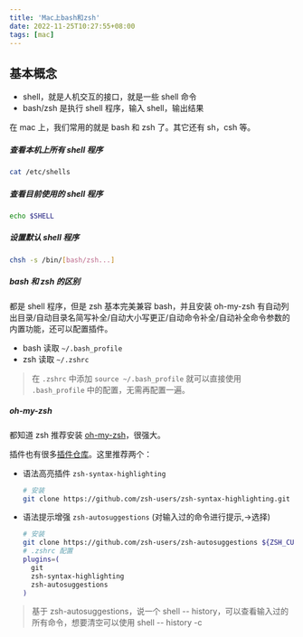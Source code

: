 ```yaml
---
title: 'Mac上bash和zsh'
date: 2022-11-25T10:27:55+08:00
tags: [mac]
---
```


## 基本概念

- shell，就是人机交互的接口，就是一些 shell 命令
- bash/zsh 是执行 shell 程序，输入 shell，输出结果

在 mac 上，我们常用的就是 bash 和 zsh 了。其它还有 sh，csh 等。

##### 查看本机上所有 shell 程序

```sh
cat /etc/shells
```

##### 查看目前使用的 shell 程序

```sh
echo $SHELL
```

##### 设置默认 shell 程序

```sh
chsh -s /bin/[bash/zsh...]
```

##### bash 和 zsh 的区别

都是 shell 程序，但是 zsh 基本完美兼容 bash，并且安装 oh-my-zsh 有自动列出目录/自动目录名简写补全/自动大小写更正/自动命令补全/自动补全命令参数的内置功能，还可以配置插件。

- bash 读取 `~/.bash_profile`
- zsh 读取 `~/.zshrc`

> 在 `.zshrc` 中添加 `source ~/.bash_profile` 就可以直接使用 `.bash_profile` 中的配置，无需再配置一遍。

##### oh-my-zsh

都知道 zsh 推荐安装 [oh-my-zsh](https://ohmyz.sh/)，很强大。

插件也有很多[插件仓库](https://github.com/ohmyzsh/ohmyzsh/wiki/Plugins)。这里推荐两个：

- 语法高亮插件 `zsh-syntax-highlighting`
  ```sh
  # 安装
  git clone https://github.com/zsh-users/zsh-syntax-highlighting.git ${ZSH_CUSTOM:-~/.oh-my-zsh/custom}/plugins/zsh-syntax-highlighting
  ```
- 语法提示增强 `zsh-autosuggestions` (对输入过的命令进行提示,->选择)
  ```sh
  # 安装
  git clone https://github.com/zsh-users/zsh-autosuggestions ${ZSH_CUSTOM:-~/.oh-my-zsh/custom}/plugins/zsh-autosuggestions
  # .zshrc 配置
  plugins=(
    git
    zsh-syntax-highlighting
    zsh-autosuggestions
  )
  ```

> 基于 zsh-autosuggestions，说一个 shell -- history，可以查看输入过的所有命令，想要清空可以使用 shell -- history -c

